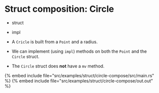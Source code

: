 # Struct composition: Circle

* struct
* impl

* A `Cricle` is built from a `Point` and a radius.
* We can implement (using `impl`) methods on both the `Point` and the `Circle` struct.
* The `Circle` struct does **not** have a `mv` method.

{% embed include file="src/examples/struct/circle-compose/src/main.rs" %}
{% embed include file="src/examples/struct/circle-compose/out.out" %}


